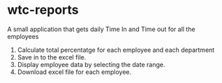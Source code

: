 wtc-reports
===========

A small application that gets daily Time In and Time out for all the employees

1) Calculate total percentatge for each employee and each department
2) Save in to the excel file.
3) Display employee data by selecting the date range.
4) Download excel file for each employee.

